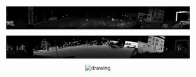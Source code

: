 
<p align="center">
  <img src="https://github.com/dariak153/Nowoczesne_sensory_w_robotyce/blob/main/intensity_image.png">
</p>

<p align="center">
  <img src="https://github.com/dariak153/Nowoczesne_sensory_w_robotyce/blob/main/depth_image.png">
</p>
<p align="center">
<img src="https://github.com/dariak153/Nowoczesne_sensory_w_robotyce/blob/main/58%20PM%20(online-video-cutter.com).gif" alt="drawing" > 
</p>
